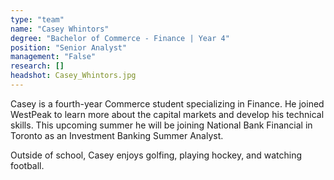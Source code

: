 ```yaml
---
type: "team"
name: "Casey Whintors"
degree: "Bachelor of Commerce - Finance | Year 4"
position: "Senior Analyst"
management: "False"
research: []
headshot: Casey_Whintors.jpg
---
```


Casey is a fourth-year Commerce student specializing in Finance. He joined WestPeak to learn more about the capital markets and develop his technical skills. This upcoming summer he will be joining National Bank Financial in Toronto as an Investment Banking Summer Analyst. 

Outside of school, Casey enjoys golfing, playing hockey, and watching football.

